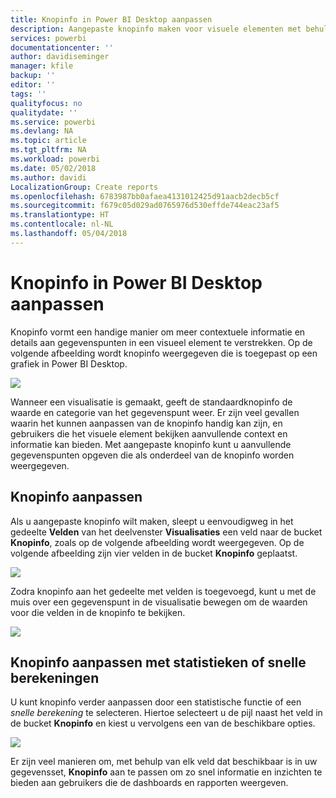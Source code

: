 ```yaml
---
title: Knopinfo in Power BI Desktop aanpassen
description: Aangepaste knopinfo maken voor visuele elementen met behulp van slepen en neerzetten
services: powerbi
documentationcenter: ''
author: davidiseminger
manager: kfile
backup: ''
editor: ''
tags: ''
qualityfocus: no
qualitydate: ''
ms.service: powerbi
ms.devlang: NA
ms.topic: article
ms.tgt_pltfrm: NA
ms.workload: powerbi
ms.date: 05/02/2018
ms.author: davidi
LocalizationGroup: Create reports
ms.openlocfilehash: 6783987bb0afaea4131012425d91aacb2decb5cf
ms.sourcegitcommit: f679c05d029ad0765976d530effde744eac23af5
ms.translationtype: HT
ms.contentlocale: nl-NL
ms.lasthandoff: 05/04/2018
---
```

# <a name="customizing-tooltips-in-power-bi-desktop"></a>Knopinfo in Power BI Desktop aanpassen
Knopinfo vormt een handige manier om meer contextuele informatie en details aan gegevenspunten in een visueel element te verstrekken. Op de volgende afbeelding wordt knopinfo weergegeven die is toegepast op een grafiek in Power BI Desktop.

![](media/desktop-custom-tooltips/custom-tooltips_1.png)

Wanneer een visualisatie is gemaakt, geeft de standaardknopinfo de waarde en categorie van het gegevenspunt weer. Er zijn veel gevallen waarin het kunnen aanpassen van de knopinfo handig kan zijn, en gebruikers die het visuele element bekijken aanvullende context en informatie kan bieden. Met aangepaste knopinfo kunt u aanvullende gegevenspunten opgeven die als onderdeel van de knopinfo worden weergegeven.

## <a name="how-to-customize-tooltips"></a>Knopinfo aanpassen
Als u aangepaste knopinfo wilt maken, sleept u eenvoudigweg in het gedeelte **Velden** van het deelvenster **Visualisaties** een veld naar de bucket **Knopinfo**, zoals op de volgende afbeelding wordt weergegeven. Op de volgende afbeelding zijn vier velden in de bucket **Knopinfo** geplaatst.

![](media/desktop-custom-tooltips/custom-tooltips_2.png)

Zodra knopinfo aan het gedeelte met velden is toegevoegd, kunt u met de muis over een gegevenspunt in de visualisatie bewegen om de waarden voor die velden in de knopinfo te bekijken.

![](media/desktop-custom-tooltips/custom-tooltips_3.png)

## <a name="customizing-tooltips-with-aggregation-or-quick-calcs"></a>Knopinfo aanpassen met statistieken of snelle berekeningen
U kunt knopinfo verder aanpassen door een statistische functie of een *snelle berekening* te selecteren. Hiertoe selecteert u de pijl naast het veld in de bucket **Knopinfo** en kiest u vervolgens een van de beschikbare opties.

![](media/desktop-custom-tooltips/custom-tooltips_4.png)

Er zijn veel manieren om, met behulp van elk veld dat beschikbaar is in uw gegevensset, **Knopinfo** aan te passen om zo snel informatie en inzichten te bieden aan gebruikers die de dashboards en rapporten weergeven.

